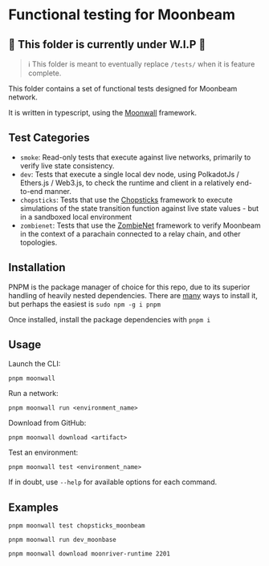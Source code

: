 # Functional testing for Moonbeam

## :construction: This folder is currently under W.I.P :construction:

> :information_source: This folder is meant to eventually replace `/tests/` when it is feature complete.

This folder contains a set of functional tests designed for Moonbeam network.

It is written in typescript, using the [Moonwall](https://github.com/Moonsong-Labs/moonwall) framework.

## Test Categories

- `smoke`: Read-only tests that execute against live networks, primarily to verify live state consistency.
- `dev`: Tests that execute a single local dev node, using PolkadotJs / Ethers.js / Web3.js, to check the runtime and client in a relatively end-to-end manner.
- `chopsticks`: Tests that use the [Chopsticks](https://github.com/AcalaNetwork/chopsticks) framework to execute simulations of the state transition function against live state values - but in a sandboxed local environment
- `zombienet`: Tests that use the [ZombieNet](https://github.com/paritytech/zombienet) framework to verify Moonbeam in the context of a parachain connected to a relay chain, and other topologies.

## Installation

PNPM is the package manager of choice for this repo, due to its superior handling of heavily nested dependencies.
There are [many](https://pnpm.io/installation) ways to install it, but perhaps the easiest is `sudo npm -g i pnpm`

Once installed, install the package dependencies with `pnpm i`

## Usage

Launch the CLI:

```
pnpm moonwall
```

Run a network:

```
pnpm moonwall run <environment_name>
```

Download from GitHub:

```
pnpm moonwall download <artifact>
```

Test an environment:

```
pnpm moonwall test <environment_name>
```

If in doubt, use `--help` for available options for each command.

## Examples

```
pnpm moonwall test chopsticks_moonbeam
```

```
pnpm moonwall run dev_moonbase
```

```
pnpm moonwall download moonriver-runtime 2201
```
